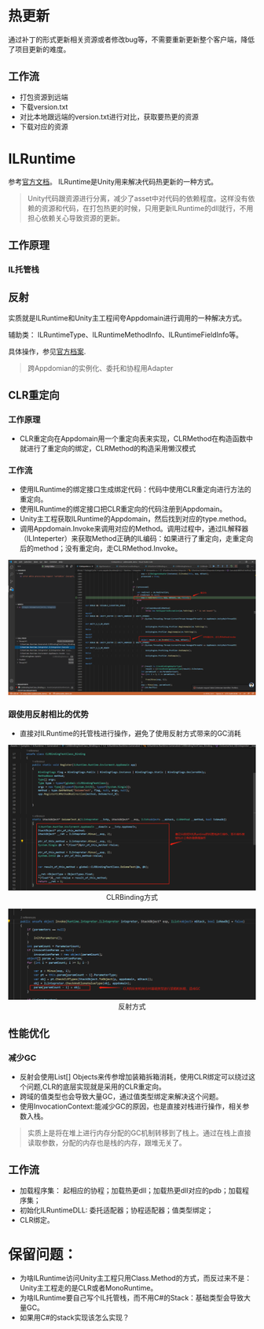 # 热更新
通过补丁的形式更新相关资源或者修改bug等，不需要重新更新整个客户端，降低了项目更新的难度。

## 工作流
- 打包资源到远端
- 下载version.txt
- 对比本地跟远端的version.txt进行对比，获取要热更的资源
- 下载对应的资源

# ILRuntime
参考[官方文档](https://ourpalm.github.io/ILRuntime/public/v1/guide/index.html)。
ILRuntime是Unity用来解决代码热更新的一种方式。
> Unity代码跟资源进行分离，减少了asset中对代码的依赖程度。这样没有依赖的资源和代码，在打包热更的时候，只用更新ILRuntime的dll就行，不用担心依赖关心导致资源的更新。

## 工作原理
### IL托管栈

## 反射
实质就是ILRuntime和Unity主工程间夸Appdomain进行调用的一种解决方式。

辅助类：
ILRuntimeType、ILRuntimeMethodInfo、ILRuntimeFieldInfo等。

具体操作，参见[官方档案](https://ourpalm.github.io/ILRuntime/public/v1/guide/reflection.html).

> 跨Appdomian的实例化、委托和协程用Adapter

## CLR重定向
### 工作原理
- CLR重定向在Appdomain用一个重定向表来实现，CLRMethod在构造函数中就进行了重定向的绑定，CLRMethod的构造采用懒汉模式

### 工作流
- 使用ILRuntime的绑定接口生成绑定代码：代码中使用CLR重定向进行方法的重定向。
- 使用ILRuntime的绑定接口把CLR重定向的代码注册到Appdomain。
- Unity主工程获取ILRuntime的Appdomain，然后找到对应的type.method。
- 调用Appdomain.Invoke来调用对应的Method。调用过程中，通过IL解释器（ILInteperter）来获取Method正确的IL编码：如果进行了重定向，走重定向后的method；没有重定向，走CLRMethod.Invoke。
<div align="center">

![CLRBinding工作流][CLRBinding_WorkingFlow]

</div>

### 跟使用反射相比的优势
- 直接对ILRuntime的托管栈进行操作，避免了使用反射方式带来的GC消耗

<div align="center">

![CLRBinding][CLRBinding]
CLRBinding方式

![CLRMethodInvoke][CLRMethodInvoke]
反射方式

</div>

## 性能优化
### 减少GC
- 反射会使用List[] Objects来传参增加装箱拆箱消耗，使用CLR绑定可以绕过这个问题,CLR的底层实现就是采用的CLR重定向。
- 跨域的值类型也会导致大量GC，通过值类型绑定来解决这个问题。
- 使用InvocationContext:能减少GC的原因，也是直接对栈进行操作，相关参数入栈。

> 实质上是将在堆上进行内存分配的GC机制转移到了栈上。通过在栈上直接读取参数，分配的内存也是栈的内存，跟堆无关了。

## 工作流
- 加载程序集： 起相应的协程；加载热更dll；加载热更dll对应的pdb；加载程序集；
- 初始化ILRuntimeDLL: 委托适配器；协程适配器；值类型绑定；
- CLR绑定。

# 保留问题：
- 为啥ILRuntime访问Unity主工程只用Class.Method的方式，而反过来不是：Unity主工程走的是CLR或者MonoRuntime。
- 为啥ILRuntime要自己写个IL托管栈，而不用C#的Stack：基础类型会导致大量GC。
- 如果用C#的stack实现该怎么实现？

[CLRBinding_WorkingFlow]: ./ILRuntimeCLRBinding_WrokingFLow.jpg
[CLRBinding]: ./CLRBinding.jpg
[CLRMethodInvoke]: ./CLRMethodInvoke.jpg
